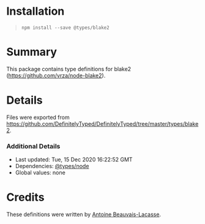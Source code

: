 # Installation
> `npm install --save @types/blake2`

# Summary
This package contains type definitions for blake2 (https://github.com/vrza/node-blake2).

# Details
Files were exported from https://github.com/DefinitelyTyped/DefinitelyTyped/tree/master/types/blake2.

### Additional Details
 * Last updated: Tue, 15 Dec 2020 16:22:52 GMT
 * Dependencies: [@types/node](https://npmjs.com/package/@types/node)
 * Global values: none

# Credits
These definitions were written by [Antoine Beauvais-Lacasse](https://github.com/beaulac).
